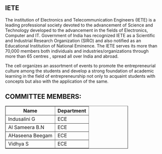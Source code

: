 <h2>IETE </h2>
<p>The institution of Electronics and Telecommunication Engineers (IETE) is a leading professional society devoted to the advancement of Science and Technology developed to the advancement in the fields of Electronics, Computer and IT. Government of India has recognized IETE as a Scientific and Industrial Research Organization (SIRO) and also notified as an Educational Institution of National Eminence. The IETE serves its more than 70,000 members both individuals and industries/organizations through more than 65 centres , spread all over India and abroad.</p>
<p>The cell organizes an assortment of events to promote the entrepreneurial culture among the students and develop a strong foundation of academic learning in the field of entrepreneurship not only to acquaint students with concepts but also with the application of the same. </p>
<h2> COMMITTEE MEMBERS: </h2>
<table border="1" style="width:400px">
<tr><th>Name</th><th>Department</th></tr>
<tr><td>Indusalini G </td><td>ECE</td></tr>
<tr><td>Al Sameera B.N</td><td>ECE</td></tr>
<tr><td>AHaseena Beegam</td><td>ECE</td></tr>
<tr><td>Vidhya S</td><td>ECE</td></tr>
</table>
</div>